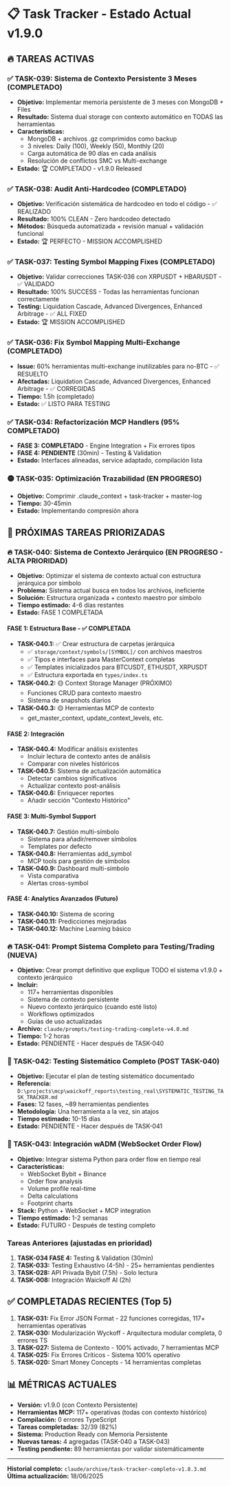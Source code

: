 # 📋 Task Tracker - Estado Actual v1.9.0

## 🔥 TAREAS ACTIVAS

### ✅ TASK-039: Sistema de Contexto Persistente 3 Meses (COMPLETADO)
- **Objetivo:** Implementar memoria persistente de 3 meses con MongoDB + Files
- **Resultado:** Sistema dual storage con contexto automático en TODAS las herramientas
- **Características:**
  - MongoDB + archivos .gz comprimidos como backup
  - 3 niveles: Daily (100), Weekly (50), Monthly (20)
  - Carga automática de 90 días en cada análisis
  - Resolución de conflictos SMC vs Multi-exchange
- **Estado:** 🏆 COMPLETADO - v1.9.0 Released

### ✅ TASK-038: Audit Anti-Hardcodeo (COMPLETADO)
- **Objetivo:** Verificación sistemática de hardcodeo en todo el código - ✅ REALIZADO
- **Resultado:** 100% CLEAN - Zero hardcodeo detectado
- **Métodos:** Búsqueda automatizada + revisión manual + validación funcional
- **Estado:** 🏆 PERFECTO - MISSION ACCOMPLISHED

### ✅ TASK-037: Testing Symbol Mapping Fixes (COMPLETADO)
- **Objetivo:** Validar correcciones TASK-036 con XRPUSDT + HBARUSDT - ✅ VALIDADO
- **Resultado:** 100% SUCCESS - Todas las herramientas funcionan correctamente
- **Testing:** Liquidation Cascade, Advanced Divergences, Enhanced Arbitrage - ✅ ALL FIXED
- **Estado:** 🏆 MISSION ACCOMPLISHED

### ✅ TASK-036: Fix Symbol Mapping Multi-Exchange (COMPLETADO)
- **Issue:** 60% herramientas multi-exchange inutilizables para no-BTC - ✅ RESUELTO
- **Afectadas:** Liquidation Cascade, Advanced Divergences, Enhanced Arbitrage - ✅ CORREGIDAS
- **Tiempo:** 1.5h (completado)
- **Estado:** ✅ LISTO PARA TESTING

### ✅ TASK-034: Refactorización MCP Handlers (95% COMPLETADO)
- **FASE 3: COMPLETADO** - Engine Integration + Fix errores tipos
- **FASE 4: PENDIENTE** (30min) - Testing & Validation
- **Estado:** Interfaces alineadas, service adaptado, compilación lista

### 🟡 TASK-035: Optimización Trazabilidad (EN PROGRESO)
- **Objetivo:** Comprimir .claude_context + task-tracker + master-log
- **Tiempo:** 30-45min
- **Estado:** Implementando compresión ahora

## 🎯 PRÓXIMAS TAREAS PRIORIZADAS

### 🔥 TASK-040: Sistema de Contexto Jerárquico (EN PROGRESO - ALTA PRIORIDAD)
- **Objetivo:** Optimizar el sistema de contexto actual con estructura jerárquica por símbolo
- **Problema:** Sistema actual busca en todos los archivos, ineficiente
- **Solución:** Estructura organizada + contexto maestro por símbolo
- **Tiempo estimado:** 4-6 días restantes
- **Estado:** FASE 1 COMPLETADA

#### FASE 1: Estructura Base - ✅ COMPLETADA
- **TASK-040.1:** ✅ Crear estructura de carpetas jerárquica
  - ✅ `storage/context/symbols/[SYMBOL]/` con archivos maestros
  - ✅ Tipos e interfaces para MasterContext completas
  - ✅ Templates inicializados para BTCUSDT, ETHUSDT, XRPUSDT
  - ✅ Estructura exportada en `types/index.ts`
- **TASK-040.2:** 🟡 Context Storage Manager (PRÓXIMO)
  - Funciones CRUD para contexto maestro
  - Sistema de snapshots diarios
- **TASK-040.3:** 🟡 Herramientas MCP de contexto
  - get_master_context, update_context_levels, etc.

#### FASE 2: Integración 
- **TASK-040.4:** Modificar análisis existentes
  - Incluir lectura de contexto antes de análisis
  - Comparar con niveles históricos
- **TASK-040.5:** Sistema de actualización automática
  - Detectar cambios significativos
  - Actualizar contexto post-análisis
- **TASK-040.6:** Enriquecer reportes
  - Añadir sección "Contexto Histórico"

#### FASE 3: Multi-Symbol Support 
- **TASK-040.7:** Gestión multi-símbolo
  - Sistema para añadir/remover símbolos
  - Templates por defecto
- **TASK-040.8:** Herramientas add_symbol
  - MCP tools para gestión de símbolos
- **TASK-040.9:** Dashboard multi-símbolo
  - Vista comparativa
  - Alertas cross-symbol

#### FASE 4: Analytics Avanzados (Futuro)
- **TASK-040.10:** Sistema de scoring
- **TASK-040.11:** Predicciones mejoradas
- **TASK-040.12:** Machine Learning básico

### 🔥 TASK-041: Prompt Sistema Completo para Testing/Trading (NUEVA)
- **Objetivo:** Crear prompt definitivo que explique TODO el sistema v1.9.0 + contexto jerárquico
- **Incluir:** 
  - 117+ herramientas disponibles
  - Sistema de contexto persistente
  - Nuevo contexto jerárquico (cuando esté listo)
  - Workflows optimizados
  - Guías de uso actualizadas
- **Archivo:** `claude/prompts/testing-trading-complete-v4.0.md`
- **Tiempo:** 1-2 horas
- **Estado:** PENDIENTE - Hacer después de TASK-040

### 🎯 TASK-042: Testing Sistemático Completo (POST TASK-040)
- **Objetivo:** Ejecutar el plan de testing sistemático documentado
- **Referencia:** `D:\projects\mcp\waickoff_reports\testing_real\SYSTEMATIC_TESTING_TASK_TRACKER.md`
- **Fases:** 12 fases, ~89 herramientas pendientes
- **Metodología:** Una herramienta a la vez, sin atajos
- **Tiempo estimado:** 10-15 días
- **Estado:** PENDIENTE - Hacer después de TASK-041

### 🚀 TASK-043: Integración wADM (WebSocket Order Flow)
- **Objetivo:** Integrar sistema Python para order flow en tiempo real
- **Características:**
  - WebSocket Bybit + Binance
  - Order flow analysis
  - Volume profile real-time
  - Delta calculations
  - Footprint charts
- **Stack:** Python + WebSocket + MCP integration
- **Tiempo estimado:** 1-2 semanas
- **Estado:** FUTURO - Después de testing completo

### Tareas Anteriores (ajustadas en prioridad)
1. **TASK-034 FASE 4:** Testing & Validation (30min)
2. **TASK-033:** Testing Exhaustivo (4-5h) - 25+ herramientas pendientes
3. **TASK-028:** API Privada Bybit (7.5h) - Solo lectura
4. **TASK-008:** Integración Waickoff AI (2h)

## ✅ COMPLETADAS RECIENTES (Top 5)

1. **TASK-031:** Fix Error JSON Format - 22 funciones corregidas, 117+ herramientas operativas
2. **TASK-030:** Modularización Wyckoff - Arquitectura modular completa, 0 errores TS
3. **TASK-027:** Sistema de Contexto - 100% activado, 7 herramientas MCP
4. **TASK-025:** Fix Errores Críticos - Sistema 100% operativo
5. **TASK-020:** Smart Money Concepts - 14 herramientas completas

## 📊 MÉTRICAS ACTUALES

- **Versión:** v1.9.0 (con Contexto Persistente)
- **Herramientas MCP:** 117+ operativas (todas con contexto histórico)
- **Compilación:** 0 errores TypeScript
- **Tareas completadas:** 32/39 (82%)
- **Sistema:** Production Ready con Memoria Persistente
- **Nuevas tareas:** 4 agregadas (TASK-040 a TASK-043)
- **Testing pendiente:** 89 herramientas por validar sistemáticamente

---
**Historial completo:** `claude/archive/task-tracker-completo-v1.8.3.md`
**Última actualización:** 18/06/2025
